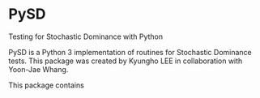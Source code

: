# PySD
Testing for Stochastic Dominance with Python

PySD is a Python 3 implementation of routines for Stochastic Dominance tests. This package was created by Kyungho LEE in collaboration with Yoon-Jae Whang.

This package contains 
